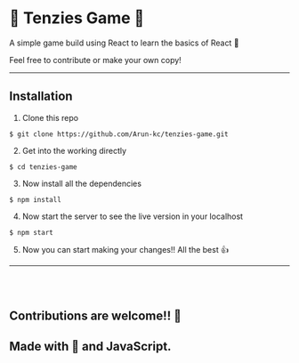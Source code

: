 # 💚 Tenzies Game 💚

A simple game build using React to learn the basics of React 💙

Feel free to contribute or make your own copy!

---

## Installation

1. Clone this repo 

```
$ git clone https://github.com/Arun-kc/tenzies-game.git
```

2. Get into the working directly
```
$ cd tenzies-game
```

3. Now install all the dependencies 
```
$ npm install
```

4. Now start the server to see the live version in your localhost

```
$ npm start
```

5. Now you can start making your changes!! All the best 👍


---

</br></br>
## Contributions are welcome!! 💜 
## Made with 💙 and JavaScript.


